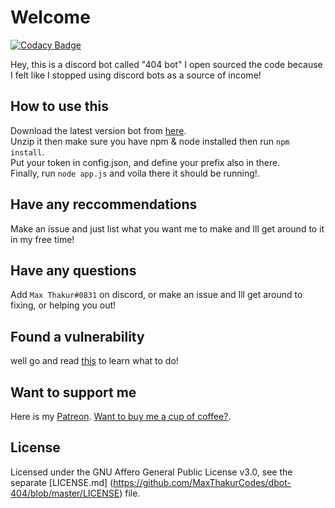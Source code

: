 # Welcome

[![Codacy Badge](https://api.codacy.com/project/badge/Grade/7940562fd3034362a341023fd1c6ef29)](https://app.codacy.com/manual/MaxThakurCodes/dbot-404?utm_source=github.com&utm_medium=referral&utm_content=MaxThakurCodes/dbot-404&utm_campaign=Badge_Grade_Dashboard)

  Hey, this is a discord bot called "404 bot" I open sourced the code because I felt like I stopped using discord bots as a     source of income!
  ## How to use this
   Download the latest version bot from [here](https://github.com/maxistheadmin/dbot-404/releases).                           
   Unzip it then make sure you have npm & node installed then run `npm install`.                                               
   Put your token in config.json, and define your prefix also in there.                                                       
   Finally, run `node app.js` and voila there it should be running!.                                                           
  ## Have any reccommendations
   Make an issue and just list what you want me to make and Ill get around to it in my free time!
  ## Have any questions
   Add `Max Thakur#0831` on discord, or make an issue and Ill get around to fixing, or helping you out!
  ## Found a vulnerability
   well go and read [this](https://github.com/maxistheadmin/dbot-404/blob/master/SECURITY.md) to learn what to do!
  ## Want to support me
   Here is my [Patreon](https://www.patreon.com/MaxThakurCodes). 
   [Want to buy me a cup of coffee?](https://www.buymeacoffee.com/MaxThakurCodes).
   ## License
   Licensed under the GNU Affero General Public License v3.0, see the separate [LICENSE.md]           (https://github.com/MaxThakurCodes/dbot-404/blob/master/LICENSE) file.

